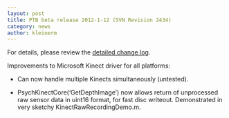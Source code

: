 ```yaml
---
layout: post
title: PTB beta release 2012-1-12 (SVN Revision 2434)
category: news
author: kleinerm
---
```


For details, please review the [detailed change
log](http://code.google.com/p/psychtoolbox-3/source/detail?r=2434).

Improvements to Microsoft Kinect driver for all platforms:

-   Can now handle multiple Kinects simultaneously (untested).

-   PsychKinectCore(‘GetDepthImage’) now allows return of unprocessed
    raw sensor data in uint16 format, for fast disc writeout.
    Demonstrated in very sketchy KinectRawRecordingDemo.m.
